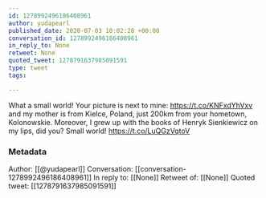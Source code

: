 ```yaml
---
id: 1278992496186408961
author: yudapearl
published_date: 2020-07-03 10:02:28 +00:00
conversation_id: 1278992496186408961
in_reply_to: None
retweet: None
quoted_tweet: 1278791637985091591
type: tweet
tags:

---
```


What a small world! Your picture is next to mine: https://t.co/KNFxdYhVxv and my mother is from Kielce, Poland, just 200km from your hometown, Kolonowskie. Moreover, I grew up with the books of Henryk Sienkiewicz on my lips, did you? Small world! https://t.co/LuQGzVqtoV

### Metadata

Author: [[@yudapearl]]
Conversation: [[conversation-1278992496186408961]]
In reply to: [[None]]
Retweet of: [[None]]
Quoted tweet: [[1278791637985091591]]
